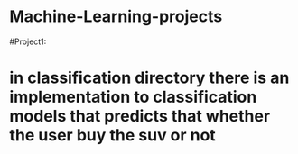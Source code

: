 # Machine-Learning-projects
#Project1:
# in classification directory there is an implementation to classification models that predicts that whether the user buy the suv or not
